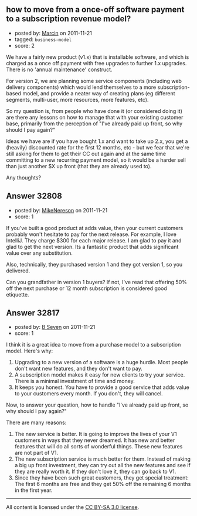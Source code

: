 ## how to move from a once-off software payment to a subscription revenue model?

- posted by: [Marcin](https://stackexchange.com/users/-1/28586-marcin) on 2011-11-21
- tagged: `business-model`
- score: 2

We have a fairly new product (v1.x) that is installable software, and which is charged as a once off payment with free upgrades to further 1.x upgrades.  There is no 'annual maintenance' construct.

For version 2, we are planning some service components (including web delivery components) which would lend themselves to a more subscription-based model, and provide a neater way of creating plans (eg different segments, multi-user, more resources, more features, etc).

So my question is, from people who have done it (or considered doing it) are there any lessons on how to manage that with your existing customer base, primarily from the perception of "I've already paid up front, so why should I pay again?"

Ideas we have are if you have bought 1.x and want to take up 2.x, you get a (heavily) discounted rate for the first 12 months, etc - but we fear that we're still asking for them to get their CC out again and at the same time committing to a new recurring payment model, so it would be a harder sell than just another $X up front (that they are already used to).

Any thoughts?


## Answer 32808

- posted by: [MikeNereson](https://stackexchange.com/users/-1/14087-mikenereson) on 2011-11-21
- score: 1

If you've built a good product at adds value, then your current customers probably won't hesitate to pay for the next release. For example, I love IntelliJ. They charge $300 for each major release. I am glad to pay it and glad to get the next version. Its a fantastic product that adds significant value over any substitution. 

Also, technically, they purchased version 1 and they got version 1, so you delivered.

Can you grandfather in version 1 buyers? If not, I've read that offering 50% off the next purchase or 12 month subscription is considered good etiquette.


## Answer 32817

- posted by: [B Seven](https://stackexchange.com/users/-1/14522-b-seven) on 2011-11-21
- score: 1

I think it is a great idea to move from a purchase model to a subscription model. Here's why:

 1. Upgrading to a new version of a software is a huge hurdle. Most people don't want new features, and they don't want to pay.
 2. A subscription model makes it easy for new clients to try your service. There is a minimal investment of time and money.
 3. It keeps you honest. You have to provide a good service that adds value to your customers every month. If you don't, they will cancel.

Now, to answer your question, how to handle "I've already paid up front, so why should I pay again?"

There are many reasons:

 1. The new service is better. It is going to improve the lives of your V1 customers in ways that they never dreamed. It has new and better features that will do all sorts of wonderful things. These new features are not part of V1.
 2. The new subscription service is much better for them. Instead of making a big up front investment, they can try out all the new features and see if they are really worth it. If they don't love it, they can go back to V1.
 3. Since they have been such great customers, they get special treatment: The first 6 months are free and they get 50% off the remaining 6 months in the first year.



---

All content is licensed under the [CC BY-SA 3.0 license](https://creativecommons.org/licenses/by-sa/3.0/).
